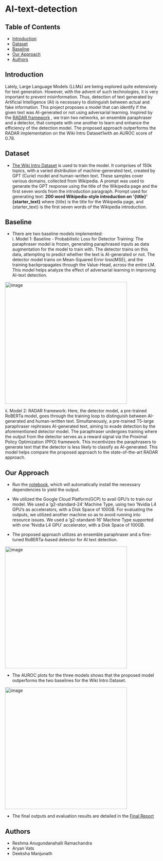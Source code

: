 # AI-text-detection

## Table of Contents
- [Introduction](#introduction)
- [Dataset](#dataset)
- [Baseline](#baseline)
- [Our Approach](#our-approach)
- [Authors](#authors)

## Introduction
Lately, Large Language Models (LLMs) are being explored quite extensively for text generation. However, with the advent of such technologies, it is very important to prevent misinformation. Thus, detection of text generated by Artificial Intelligence (AI) is necessary to distinguish between actual and fake information. This project proposes a model that can identify if the given text was AI-generated or not using adversarial learning. Inspired by the [RADAR framework](https://arxiv.org/pdf/2307.03838) , we train two networks, an ensemble paraphraser and a detector, that compete with one another to learn and enhance the efficiency of the detection model. The proposed approach outperforms the RADAR implementation on the Wiki Intro Dataset1with an AUROC score of 0.78.


## Dataset

- [The Wiki Intro Dataset](https://huggingface.co/datasets/aadityaubhat/GPT-wiki-intro) is used to train the model. It comprises of 150k topics, with a varied distribution of machine-generated text, created by GPT (Curie) model and human-written text. These samples cover various domains, collected from Wikipedia. A prompt was used to generate the GPT response using the title of the Wikipedia page and the first seven words from the introduction paragraph. Prompt used for generating text: **200 word Wikipedia-style introduction on '\{title\}' {starter\_text\}** where \{title\} is the title for the Wikipedia page, and \{starter\_text\} is the first seven words of the Wikipedia introduction.

## Baseline

- There are two baseline models implemented:<br>
i. Model 1: Baseline - Probabilistic Loss for Detector Training: The paraphraser model is frozen, generating paraphrased inputs as data augmentation for the model to train with. The detector trains on this data, attempting to predict whether the text is AI-generated or not. The detector model trains on Mean-Squared Error loss(MSE), and the training backpropagates through the Value-Head, across the entire LM. This model helps analyze the effect of adversarial learning in improving AI-text detection.

<img width="400" alt="image" src="https://github.com/reshmaram-gt/AI-text-detection/assets/115122663/07b3cf03-23f2-45f3-b716-eb42b04d103b"> <br>

ii. Model 2: RADAR framework: Here, the detector model, a pre-trained RoBERTa model, goes through the training loop to distinguish between AI-generated and human-written text. Simultaneously, a pre-trained T5-large paraphraser rephrases AI-generated text, aiming to evade detection by the aforementioned detector model. The paraphraser undergoes training where the output from the detector serves as a reward signal via the Proximal Policy Optimization (PPO) framework. This incentivizes the paraphrasers to generate text that the detector is less likely to classify as AI-generated. This model helps compare the proposed approach to the state-of-the-art RADAR approach.

## Our Approach

- Run the [notebook](https://github.com/reshmaram-gt/AI-text-detection/blob/main/RADAR.ipynb), which will automatically install the necessary dependencies to yield the output.

- We utilized the Google Cloud Platform(GCP) to avail GPU’s to train our model. We used a ’g2-standard-24’ Machine Type, using two ’Nvidia L4 GPU’s as accelerators, with a Disk Space of 100GB. For evaluating the outputs, we utilized another machine so as to avoid running into resource issues. We used a ’g2-standard-16’ Machine Type supported with one ’Nvidia L4 GPU’ accelerator, with a Disk Space of 100GB.

- The proposed approach utilizes an ensemble paraphraser and a fine-tuned RoBERTa-based detector for AI text detection.

<img width="400" alt="image" src="https://github.com/reshmaram-gt/AI-text-detection/assets/115122663/c1d8959b-1583-455c-8151-8678b17636e7">

- The AUROC plots for the three models shows that the proposed model outperforms the two baselines for the Wiki Intro Dataset.

<img width="400" alt="image" src="https://github.com/reshmaram-gt/AI-text-detection/assets/115122663/b7f3a8ce-73f6-4d49-b772-2536ac69386f">

- The final outputs and evaluation results are detailed in the [Final Report](https://github.com/reshmaram-gt/AI-text-detection/blob/main/Final%20Report.pdf)

## Authors

- Reshma Anugundanahalli Ramachandra
- Aryan Vats
- Deeksha Manjunath
